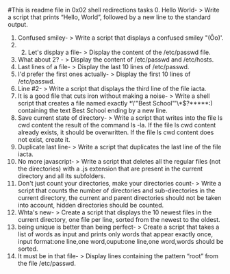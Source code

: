#This is readme file in 0x02 shell redirections tasks
0. Hello World- > Write a script that prints “Hello, World”, followed by a new line to the standard output.
1. Confused smiley- > Write a script that displays a confused smiley "(Ôo)'.
2. 2. Let's display a file- > Display the content of the /etc/passwd file.
3. What about 2? - > Display the content of /etc/passwd and /etc/hosts.
4. Last lines of a file- > Display the last 10 lines of /etc/passwd.
5. I'd prefer the first ones actually- > Display the first 10 lines of /etc/passwd.
6. Line #2- > Write a script that displays the third line of the file iacta.
7. It is a good file that cuts iron without making a noise- > Write a shell script that creates a file named exactly \*\\'"Best School"\'\\*$\?\*\*\*\*\*:) containing the text Best School ending by a new line.
8. Save current state of directory- > Write a script that writes into the file ls cwd content the result of the command ls -la. If the file ls cwd content already exists, it should be overwritten. If the file ls cwd content does not exist, create it.
9. Duplicate last line- > Write a script that duplicates the last line of the file iacta.
10. No more javascript- > Write a script that deletes all the regular files (not the directories) with a .js extension that are present in the current directory and all its subfolders.
11. Don't just count your directories, make your directories count- > Write a script that counts the number of directories and sub-directories in the current directory, the current and parent directories should not be taken into account, hidden directories should be counted.
12. Whta's new- > Create a script that displays the 10 newest files in the current directory, one file per line, sorted from the newest to the oldest.
13. being unique is better than being perfect- > Create a script that takes a list of words as input and prints only words that appear exactly once, input format:one line,one word,ouput:one line,one word,words should be sorted.
14. It must be in that file- > Display lines containing the pattern “root” from the file /etc/passwd.

